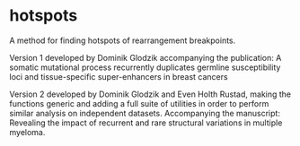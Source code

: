 # hotspots
A method for finding hotspots of rearrangement breakpoints.

Version 1 developed by Dominik Glodzik accompanying the publication: 
A somatic mutational process recurrently duplicates germline susceptibility loci and tissue-specific super-enhancers in breast cancers

Version 2 developed by Dominik Glodzik and Even Holth Rustad, making the functions generic and adding a full suite of utilities in order to perform similar analysis on independent datasets. 
Accompanying the manuscript: Revealing the impact of recurrent and rare structural variations in multiple myeloma.